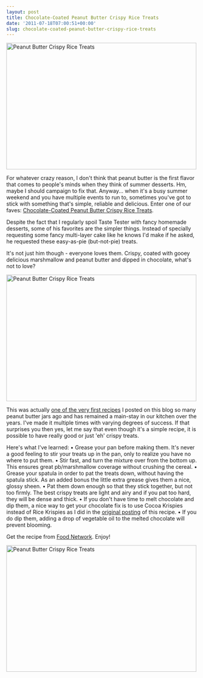 ```yaml
---
layout: post
title: Chocolate-Coated Peanut Butter Crispy Rice Treats
date: '2011-07-18T07:00:51+00:00'
slug: chocolate-coated-peanut-butter-crispy-rice-treats
---
```

<a href="http://www.flickr.com/photos/kstar810/5905446769/" title="Peanut Butter Crispy Rice Treats by kstar810, on Flickr"><img src="http://farm6.static.flickr.com/5317/5905446769_57499437f4.jpg" width="500" height="333" alt="Peanut Butter Crispy Rice Treats"></a>

For whatever crazy reason, I don't think that peanut butter is the first flavor that comes to people's minds when they think of summer desserts. Hm, maybe I should campaign to fix that. Anyway... when it's a busy summer weekend and you have multiple events to run to, sometimes you've got to stick with something that's simple, reliable and delicious. Enter one of our faves: <a href="http://www.foodnetwork.com/recipes/dave-lieberman/crispy-rice-treats-recipe/index.html">Chocolate-Coated Peanut Butter Crispy Rice Treats</a>.

Despite the fact that I regularly spoil Taste Tester with fancy homemade desserts, some of his favorites are the simpler things. Instead of specially requesting some fancy multi-layer cake like he knows I'd make if he asked, he requested these easy-as-pie (but-not-pie) treats.

It's not just him though - everyone loves them. Crispy, coated with gooey delicious marshmallow and peanut butter and dipped in chocolate, what's not to love?

<a href="http://www.flickr.com/photos/kstar810/5905446327/" title="Peanut Butter Crispy Rice Treats by kstar810, on Flickr"><img src="http://farm6.static.flickr.com/5279/5905446327_4a02b40c3c.jpg" width="500" height="333" alt="Peanut Butter Crispy Rice Treats"></a>

This was actually <a href="http://www.cpbgallery.com/2008/02/17/chocolate-peanut-butter-cocoa-krispie-treats-2/">one of the very first recipes</a> I posted on this blog so many peanut butter jars ago and has remained a main-stay in our kitchen over the years. I've made it multiple times with varying degrees of success. If that surprises you then yes, let me say that even though it's a simple recipe, it is possible to have really good or just 'eh' crispy treats. 

Here's what I've learned:
&#8226; Grease your pan before making them. It's never a good feeling to stir your treats up in the pan, only to realize you have no where to put them.
&#8226; Stir fast, and turn the mixture over from the bottom up. This ensures great pb/marshmallow coverage without crushing the cereal.
&#8226; Grease your spatula in order to pat the treats down, without having the spatula stick. As an added bonus the little extra grease gives them a nice, glossy sheen.
&#8226; Pat them down enough so that they stick together, but not too firmly. The best crispy treats are light and airy and if you pat too hard, they will be dense and thick.
&#8226; If you don't have time to melt chocolate and dip them, a nice way to get your chocolate fix is to use Cocoa Krispies instead of Rice Krispies as I did in the <a href="http://www.cpbgallery.com/2008/02/17/chocolate-peanut-butter-cocoa-krispie-treats-2/">original posting</a> of this recipe.
&#8226; If you do dip them, adding a drop of vegetable oil to the melted chocolate will prevent blooming.

Get the recipe from <a href="http://www.foodnetwork.com/recipes/dave-lieberman/crispy-rice-treats-recipe/index.html">Food Network</a>. Enjoy!

<a href="http://www.flickr.com/photos/kstar810/5906002074/" title="Peanut Butter Crispy Rice Treats by kstar810, on Flickr"><img src="http://farm7.static.flickr.com/6025/5906002074_11f1c97ecb.jpg" width="500" height="333" alt="Peanut Butter Crispy Rice Treats"></a>

